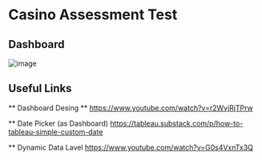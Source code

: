 # Casino Assessment Test
## Dashboard
![image](https://user-images.githubusercontent.com/16913295/163206851-962ca17d-a65b-49cd-af47-d3d63bf474f4.png)





## Useful Links
** Dashboard Desing **
https://www.youtube.com/watch?v=r2WvjRjTPrw

** Date Picker (as Dashboard)
https://tableau.substack.com/p/how-to-tableau-simple-custom-date

** Dynamic Data Lavel
https://www.youtube.com/watch?v=G0s4VxnTx3Q
